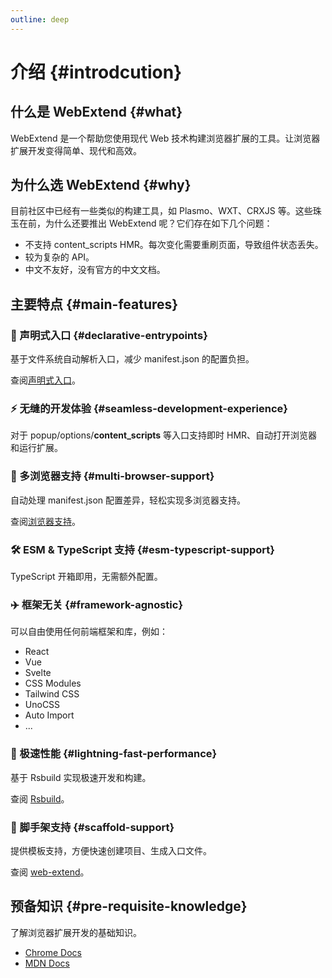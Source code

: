 ```yaml
---
outline: deep
---
```


# 介绍 {#introdcution}

## 什么是 WebExtend {#what}

WebExtend 是一个帮助您使用现代 Web 技术构建浏览器扩展的工具。让浏览器扩展开发变得简单、现代和高效。

## 为什么选 WebExtend {#why}

目前社区中已经有一些类似的构建工具，如 Plasmo、WXT、CRXJS 等。这些珠玉在前，为什么还要推出 WebExtend 呢？它们存在如下几个问题：

- 不支持 content_scripts HMR。每次变化需要重刷页面，导致组件状态丢失。
- 较为复杂的 API。
- 中文不友好，没有官方的中文文档。

## 主要特点 {#main-features}

### 📝 声明式入口 {#declarative-entrypoints}

基于文件系统自动解析入口，减少 manifest.json 的配置负担。

查阅[声明式入口](./entrypoints.md)。

### ⚡️ 无缝的开发体验 {#seamless-development-experience}

对于 popup/options/**content_scripts** 等入口支持即时 HMR、自动打开浏览器和运行扩展。

### 🧭 多浏览器支持 {#multi-browser-support}

自动处理 manifest.json 配置差异，轻松实现多浏览器支持。

查阅[浏览器支持](./browser.md)。

### 🛠️ ESM & TypeScript 支持 {#esm-typescript-support}

TypeScript 开箱即用，无需额外配置。

### ✈️ 框架无关 {#framework-agnostic}

可以自由使用任何前端框架和库，例如：

- React
- Vue
- Svelte
- CSS Modules
- Tailwind CSS
- UnoCSS
- Auto Import
- ...

### 🚀 极速性能 {#lightning-fast-performance}

基于 Rsbuild 实现极速开发和构建。

查阅 [Rsbuild](https://rsbuild.dev/)。

### 💪 脚手架支持 {#scaffold-support}

提供模板支持，方便快速创建项目、生成入口文件。

查阅 [web-extend](../api/web-extend.md)。

## 预备知识 {#pre-requisite-knowledge}

了解浏览器扩展开发的基础知识。

- [Chrome Docs](https://developer.chrome.com/docs/extensions/get-started)
- [MDN Docs](https://developer.mozilla.org/en-US/docs/Mozilla/Add-ons/WebExtensions)
